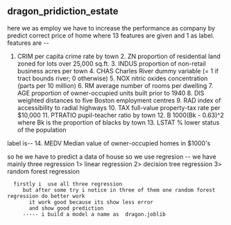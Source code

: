 ﻿## dragon_pridiction_estate
here we as employ we have to increase the performance as company by  predict correct price of home where 13 features are given and 1 as label.
features are --
 1. CRIM      per capita crime rate by town
    2. ZN        proportion of residential land zoned for lots over 
                 25,000 sq.ft.
    3. INDUS     proportion of non-retail business acres per town
    4. CHAS      Charles River dummy variable (= 1 if tract bounds 
                 river; 0 otherwise)
    5. NOX       nitric oxides concentration (parts per 10 million)
    6. RM        average number of rooms per dwelling
    7. AGE       proportion of owner-occupied units built prior to 1940
    8. DIS       weighted distances to five Boston employment centres
    9. RAD       index of accessibility to radial highways
    10. TAX      full-value property-tax rate per $10,000
    11. PTRATIO  pupil-teacher ratio by town
    12. B        1000(Bk - 0.63)^2 where Bk is the proportion of blacks 
                 by town
    13. LSTAT    % lower status of the population
    
    
label  is--
 14. MEDV     Median value of owner-occupied homes in $1000's
 
 
so he we have to predict a data of house so we use regresion 
    -- we have mainly three regression 
         1> linear regression
         2> decision tree regression
         3> random forest regression
         
         
      firstly i  use all three regression 
         but after some try i notice in three of them one random forest regression do better work 
           it work good because its show less error 
           and show good prediction 
         ----- i build a model a name as  dragon.joblib
